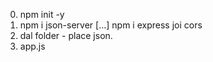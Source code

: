 0. npm init -y
0. npm i json-server [...] npm i express joi cors
0. dal folder - place json.
0. app.js

